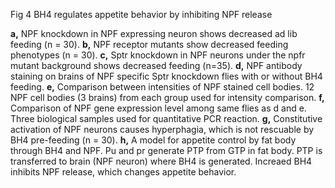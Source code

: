 Fig 4 BH4 regulates appetite behavior by inhibiting NPF release

**a,** NPF knockdown in NPF expressing neuron shows decreased ad lib feeding (n = 30). **b,** NPF receptor mutants show decreased feeding phenotypes (n = 30). **c,** Sptr knockdown in NPF neurons under the npfr mutant background shows decreased feeding (n=35). **d,** NPF antibody staining on brains of NPF specific Sptr knockdown flies with or without BH4 feeding. **e,** Comparison between intensities of NPF stained cell bodies. 12 NPF cell bodies (3 brains) from each group used for intensity comparison. **f,**  Comparison of NPF gene expression level among same flies as d and e. Three biological samples used for quantitative PCR reaction. **g,** Constitutive activation of NPF neurons causes hyperphagia, which is not rescuable by BH4 pre-feeding (n = 30). **h,** A model for appetite control by fat body through BH4 and NPF. Pu and pr generate PTP from GTP in fat body. PTP is transferred to brain (NPF neuron) where BH4 is generated. Increaed BH4 inhibits NPF release, which changes appetite behavior.